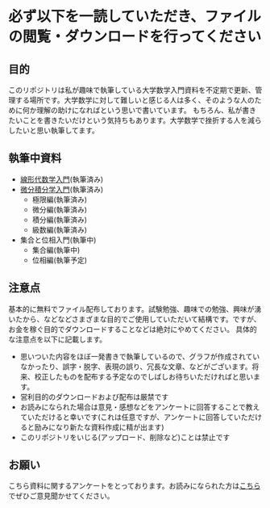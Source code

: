 # 必ず以下を一読していただき、ファイルの閲覧・ダウンロードを行ってください
## 目的
このリポジトリは私が趣味で執筆している大学数学入門資料を不定期で更新、管理する場所です。大学数学に対して難しいと感じる人は多く、そのような人のために何か理解の助けになればという思いで書いています。
もちろん、私が書きたいことを書きたいだけという気持ちもあります。大学数学で挫折する人を減らしたいと思い執筆してます。
## 執筆中資料
- [線形代数学入門](https://github.com/mai980/Mathematics/blob/main/Linear_Algebra/Linear_Algebra.pdf)(執筆済み)
- [微分積分学入門](https://github.com/mai980/Mathematics/blob/main/Analysis/Analysis.pdf)(執筆済み)
  - 極限編(執筆済み)
  - 微分編(執筆済み)
  - 積分編(執筆済み)
  - 級数編(執筆済み)
- 集合と位相入門(執筆中)
  - 集合編(執筆中)
  - 位相編(執筆予定)
## 注意点
基本的に無料でファイル配布しております。試験勉強、趣味での勉強、興味が湧いたから、などなどさまざまな目的でご使用していただいて結構です。ですが、お金を稼ぐ目的でダウンロードすることなどは絶対にやめてください。
具体的な注意点を以下に記載します。
- 思いついた内容をほぼ一発書きで執筆しているので、グラフが作成されていなかったり、誤字・脱字、表現の誤り、冗長な文章、などがございます。将来、校正したものを配布する予定なのでしばしお待ちいただければと思います。
- 営利目的のダウンロードおよび配布は厳禁です
- お読みになられた場合は意見・感想などをアンケートに回答することで教えていただけると幸いです(これは任意ですが、アンケートに回答していただけると励みになり新たな資料作成に精が出ます)
- このリポジトリをいじる(アップロード、削除など)ことは禁止です
## お願い
こちら資料に関するアンケートをとっております。お読みになられた方は[こちら](https://t.co/IzbQvFY4sx)でぜひご意見聞かせてください。
